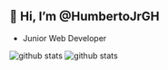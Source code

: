 ## 👋 Hi, I’m @HumbertoJrGH
- Junior Web Developer

![github stats](https://github-readme-stats.vercel.app/api/top-langs/?username=HumbertoJrGH&layout=donut-vertical&theme=radical&langs_count=12)
![github stats](https://stats-git-main-humbertojrghs-projects.vercel.app/api/top-langs/?username=HumbertoJrGH&layout=donut-vertical&theme=radical&langs_count=12)
